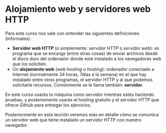 # Alojamiento web y servidores web HTTP

Para este curso nos vale con entender las siguientes definiciones (informales):
- **Servidor web HTTP** (o simplemente: *servidor HTTP* o *servidor web*): es programa que se encarga (entre otras cosas) de enviar archivos desde el disco duro del ordenador donde está instalado a los navegadores web que los soliciten.
- Un **alojamiento web** (*web hosting* o *hosting*): ordenador conectado a Internet (normalmente 24 horas, 7días a la semana) en el que hay instalado entre otros programas, el servidor HTTP y al que podemos solicitarle recursos. Comúnmente se le llama también: **servidor**.

En este curso usarás tu máquina como servidor mientras estés haciendo pruebas, y posteriomente usarás el hosting gratuito y el servidor HTTP que ofrece Github para entregar los ejercicios.

Posteriormente en esta lección veremos más en detalle cómo se comunica un servidor web que tiene instalado un servidor HTTP con nuestro navegador.